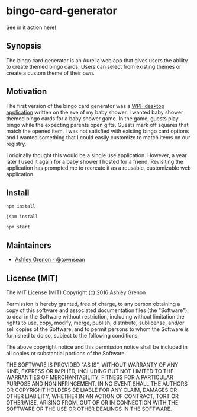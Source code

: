 # bingo-card-generator

See in it action [here](http://townsean.github.io/bingo-card-generator/)!

## Synopsis

The bingo card generator is an Aurelia web app that gives users the ability to create themed bingo cards.  Users can select from existing themes or create a custom theme of their own.  

## Motivation

The first version of the bingo card generator was a [WPF desktop application](https://github.com/townsean/wpf-bingo-card-generator) written on the eve of my baby shower.  I wanted baby shower themed bingo cards for a baby shower game.  In the game, guests play bingo while the expecting parents open gifts. Guests mark off squares that match the opened item. I was not satisfied with existing bingo card options and I wanted something that I could easily customize to match items on our registry.

I originally thought this would be a single use application. However, a year later I used it again for a baby shower I hosted for a friend.  Revisiting the application has prompted me to recreate it as a reusable, customizable web application.

## Install

```
npm install
```

```
jspm install
```

```
npm start
```

## Maintainers

* [Ashley Grenon - @townsean](https://github.com/townsean)

## License (MIT)

The MIT License (MIT)
Copyright (c) 2016 Ashley Grenon

Permission is hereby granted, free of charge, to any person obtaining a copy of this software and associated documentation files (the "Software"), to deal in the Software without restriction, including without limitation the rights to use, copy, modify, merge, publish, distribute, sublicense, and/or sell copies of the Software, and to permit persons to whom the Software is furnished to do so, subject to the following conditions:

The above copyright notice and this permission notice shall be included in all copies or substantial portions of the Software.

THE SOFTWARE IS PROVIDED "AS IS", WITHOUT WARRANTY OF ANY KIND, EXPRESS OR IMPLIED, INCLUDING BUT NOT LIMITED TO THE WARRANTIES OF MERCHANTABILITY, FITNESS FOR A PARTICULAR PURPOSE AND NONINFRINGEMENT. IN NO EVENT SHALL THE AUTHORS OR COPYRIGHT HOLDERS BE LIABLE FOR ANY CLAIM, DAMAGES OR OTHER LIABILITY, WHETHER IN AN ACTION OF CONTRACT, TORT OR OTHERWISE, ARISING FROM, OUT OF OR IN CONNECTION WITH THE SOFTWARE OR THE USE OR OTHER DEALINGS IN THE SOFTWARE.
